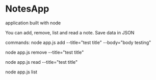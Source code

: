 # NotesApp
application built with node

You can add, remove, list and read a note.
Save data in JSON

commands:
 node app.js add --title="test title" --body="body testing"
 
 node app.js remove --title="test title"
 
 node app.js read --title="test title"
 
 node app.js list
 




